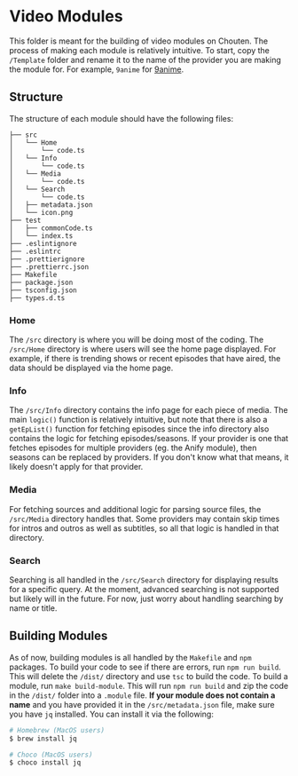 # Video Modules
This folder is meant for the building of video modules on Chouten. The process of making each module is relatively intuitive. To start, copy the `/Template` folder and rename it to the name of the provider you are making the module for. For example, `9anime` for [9anime](https://9anime.pl).

## Structure
The structure of each module should have the following files:
```
├── src
│   └── Home
│       └── code.ts
│   └── Info
│       └── code.ts
│   └── Media
│       └── code.ts
│   └── Search
│       └── code.ts
│   ├── metadata.json
│   └── icon.png
├── test
│   ├── commonCode.ts
│   └── index.ts
├── .eslintignore
├── .eslintrc
├── .prettierignore
├── .prettierrc.json
├── Makefile
├── package.json
├── tsconfig.json
├── types.d.ts
```

### Home
The `/src` directory is where you will be doing most of the coding. The `/src/Home` directory is where users will see the home page displayed. For example, if there is trending shows or recent episodes that have aired, the data should be displayed via the home page. 

### Info
The `/src/Info` directory contains the info page for each piece of media. The main `logic()` function is relatively intuitive, but note that there is also a `getEpList()` function for fetching episodes since the info directory also contains the logic for fetching episodes/seasons. If your provider is one that fetches episodes for multiple providers (eg. the Anify module), then seasons can be replaced by providers. If you don't know what that means, it likely doesn't apply for that provider.

### Media
For fetching sources and additional logic for parsing source files, the `/src/Media` directory handles that. Some providers may contain skip times for intros and outros as well as subtitles, so all that logic is handled in that directory.

### Search
Searching is all handled in the `/src/Search` directory for displaying results for a specific query. At the moment, advanced searching is not supported but likely will in the future. For now, just worry about handling searching by name or title.

## Building Modules
As of now, building modules is all handled by the `Makefile` and `npm` packages. To build your code to see if there are errors, run `npm run build`. This will delete the `/dist/` directory and use `tsc` to build the code. To build a module, run `make build-module`. This will run `npm run build` and zip the code in the `/dist/` folder into a `.module` file. **If your module does not contain a name** and you have provided it in the `/src/metadata.json` file, make sure you have `jq` installed. You can install it via the following:
```bash
# Homebrew (MacOS users)
$ brew install jq

# Choco (MacOS users)
$ choco install jq
```